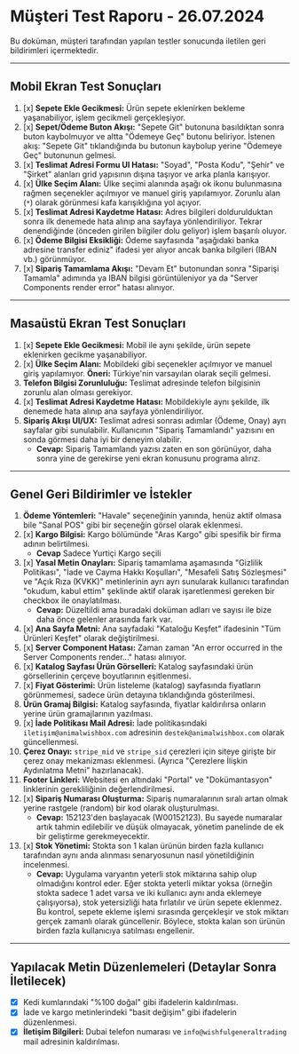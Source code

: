 # Müşteri Test Raporu - 26.07.2024

Bu doküman, müşteri tarafından yapılan testler sonucunda iletilen geri bildirimleri içermektedir.

---

## Mobil Ekran Test Sonuçları

1.  [x] **Sepete Ekle Gecikmesi:** Ürün sepete eklenirken bekleme yaşanabiliyor, işlem gecikmeli gerçekleşiyor.
2.  [x] **Sepet/Ödeme Buton Akışı:** "Sepete Git" butonuna basıldıktan sonra buton kaybolmuyor ve altta "Ödemeye Geç" butonu beliriyor. İstenen akış: "Sepete Git" tıklandığında bu butonun kaybolup yerine "Ödemeye Geç" butonunun gelmesi.
3.  [x] **Teslimat Adresi Formu UI Hatası:** "Soyad", "Posta Kodu", "Şehir" ve "Şirket" alanları grid yapısının dışına taşıyor ve arka planla karışıyor.
4.  [x] **Ülke Seçim Alanı:** Ülke seçimi alanında aşağı ok ikonu bulunmasına rağmen seçenekler açılmıyor ve manuel giriş yapılamıyor. Zorunlu alan (`*`) olarak görünmesi kafa karışıklığına yol açıyor.
5.  [x] **Teslimat Adresi Kaydetme Hatası:** Adres bilgileri doldurulduktan sonra ilk denemede hata alınıp ana sayfaya yönlendiriliyor. Tekrar denendiğinde (önceden girilen bilgiler dolu geliyor) işlem başarılı oluyor.
6.  [x] **Ödeme Bilgisi Eksikliği:** Ödeme sayfasında "aşağıdaki banka adresine transfer ediniz" ifadesi yer alıyor ancak banka bilgileri (IBAN vb.) görünmüyor.
7.  [x] **Sipariş Tamamlama Akışı:** "Devam Et" butonundan sonra "Siparişi Tamamla" adımında ya IBAN bilgisi görüntüleniyor ya da "Server Components render error" hatası alınıyor.

---

## Masaüstü Ekran Test Sonuçları

1.  [x] **Sepete Ekle Gecikmesi:** Mobil ile aynı şekilde, ürün sepete eklenirken gecikme yaşanabiliyor.
2.  [x] **Ülke Seçim Alanı:** Mobildeki gibi seçenekler açılmıyor ve manuel giriş yapılamıyor. **Öneri:** Türkiye'nin varsayılan olarak seçili gelmesi.
3.  **Telefon Bilgisi Zorunluluğu:** Teslimat adresinde telefon bilgisinin zorunlu alan olması gerekiyor.
4.  [x] **Teslimat Adresi Kaydetme Hatası:** Mobildekiyle aynı şekilde, ilk denemede hata alınıp ana sayfaya yönlendiriliyor.
5.  **Sipariş Akışı UI/UX:** Teslimat adresi sonrası adımlar (Ödeme, Onay) ayrı sayfalar gibi sunulabilir. Kullanıcının "Sipariş Tamamlandı" yazısını en sonda görmesi daha iyi bir deneyim olabilir.
    - **Cevap:** Sipariş Tamamlandı yazısı zaten en son görünüyor, daha sonra yine de gerekirse yeni ekran konusunu programa alırız.

---

## Genel Geri Bildirimler ve İstekler

1.  **Ödeme Yöntemleri:** "Havale" seçeneğinin yanında, henüz aktif olmasa bile "Sanal POS" gibi bir seçeneğin görsel olarak eklenmesi.
2.  [x] **Kargo Bilgisi:** Kargo bölümünde "Aras Kargo" gibi spesifik bir firma adının belirtilmesi.
    - **Cevap** Sadece Yurtiçi Kargo seçili
4.  [x] **Yasal Metin Onayları:** Sipariş tamamlama aşamasında "Gizlilik Politikası", "İade ve Cayma Hakkı Koşulları", "Mesafeli Satış Sözleşmesi" ve "Açık Rıza (KVKK)" metinlerinin ayrı ayrı sunularak kullanıcı tarafından "okudum, kabul ettim" şeklinde aktif olarak işaretlenmesi gereken bir checkbox ile onaylatılması.
    - **Cevap:** Düzeltildi ama buradaki doküman adları ve sayısı ile bize daha önce gelenler arasında fark var.
5.  [x] **Ana Sayfa Metni:** Ana sayfadaki "Kataloğu Keşfet" ifadesinin "Tüm Ürünleri Keşfet" olarak değiştirilmesi.
6.  [x] **Server Component Hatası:** Zaman zaman "An error occurred in the Server Components render..." hatası alınıyor.
7.  [x] **Katalog Sayfası Ürün Görselleri:** Katalog sayfasındaki ürün görsellerinin çerçeve boyutlarının eşitlenmesi.
8.  [x] **Fiyat Gösterimi:** Ürün listeleme (katalog) sayfasında fiyatların görünmemesi, sadece ürün detayına tıklandığında gösterilmesi.
9.  **Ürün Gramaj Bilgisi:** Katalog sayfasında, fiyatlar kaldırılırsa onların yerine ürün gramajlarının yazılması.
10. [x] **İade Politikası Mail Adresi:** İade politikasındaki `iletişim@animalwishbox.com` adresinin `destek@animalwishbox.com` olarak güncellenmesi.
11. **Çerez Onayı:** `stripe_mid` ve `stripe_sid` çerezleri için siteye girişte bir çerez onay mekanizması eklenmesi. (Ayrıca "Çerezlere İlişkin Aydınlatma Metni" hazırlanacak).
12. **Footer Linkleri:** Websitesi en altındaki "Portal" ve "Dokümantasyon" linklerinin gerekliliğinin değerlendirilmesi.
13. [x] **Sipariş Numarası Oluşturma:** Sipariş numaralarının sıralı artan olmak yerine rastgele (random) bir kod olarak oluşturulması.
    - **Cevap:** 152123'den başlayacak (W00152123). Bu sayede numaralar artık tahmin edilebilir ve düşük olmayacak, yönetim panelinde de ek bir geliştirme gerekmeyecektir. 
14. [x] **Stok Yönetimi:** Stokta son 1 kalan ürünün birden fazla kullanıcı tarafından aynı anda alınması senaryosunun nasıl yönetildiğinin incelenmesi.
    - **Cevap:** Uygulama varyantın yeterli stok miktarına sahip olup olmadığını kontrol eder. Eğer stokta yeterli miktar yoksa (örneğin stokta sadece 1 adet varsa ve iki kullanıcı aynı anda eklemeye çalışıyorsa), stok yetersizliği hata fırlatılır ve ürün sepete eklenmez. Bu kontrol, sepete ekleme işlemi sırasında gerçekleşir ve stok miktarı gerçek zamanlı olarak güncellenir. Böylece, stokta kalan son ürünün birden fazla kullanıcıya satılması engellenir.

---

## Yapılacak Metin Düzenlemeleri (Detaylar Sonra İletilecek)

- [x] Kedi kumlarındaki "%100 doğal" gibi ifadelerin kaldırılması.
- [x] İade ve kargo metinlerindeki "basit değişim" gibi ifadelerin düzenlenmesi.
- [x] **İletişim Bilgileri:** Dubai telefon numarası ve `info@wishfulgeneraltrading` mail adresinin kaldırılması. 